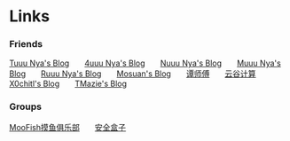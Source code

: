 # Links


### Friends
[Tuuu Nya's Blog](https://www.hackersb.cn/)&nbsp;&nbsp;&nbsp;&nbsp;&nbsp;&nbsp;
[4uuu Nya's Blog](https://qvq.im/)&nbsp;&nbsp;&nbsp;&nbsp;&nbsp;&nbsp;
[Nuuu Nya's Blog](https://notes.getshell.net/)&nbsp;&nbsp;&nbsp;&nbsp;&nbsp;&nbsp;
[Muuu Nya's Blog](https://lvm.me/)&nbsp;&nbsp;&nbsp;&nbsp;&nbsp;&nbsp;
[Ruuu Nya's Blog](https://vulhub.pw/#/)&nbsp;&nbsp;&nbsp;&nbsp;&nbsp;&nbsp;
[Mosuan's   Blog](http://www.0aa.me/)&nbsp;&nbsp;&nbsp;&nbsp;&nbsp;&nbsp;
[谭师傅](http://pvp.im)&nbsp;&nbsp;&nbsp;&nbsp;&nbsp;&nbsp;
[云谷计算](http://us.ygjs.tech/)&nbsp;&nbsp;&nbsp;&nbsp;&nbsp;&nbsp;
[X0chitl's Blog](http://90x0chitl.lofter.com/)&nbsp;&nbsp;&nbsp;&nbsp;&nbsp;&nbsp;
[TMazie's  Blog](http://blog.tmaize.net/)&nbsp;&nbsp;&nbsp;&nbsp;&nbsp;&nbsp;

### Groups

[MooFish摸鱼俱乐部](https://moo.fish/)&nbsp;&nbsp;&nbsp;&nbsp;&nbsp;&nbsp;
[安全盒子](www.secbox.cn)&nbsp;&nbsp;&nbsp;&nbsp;&nbsp;&nbsp;
